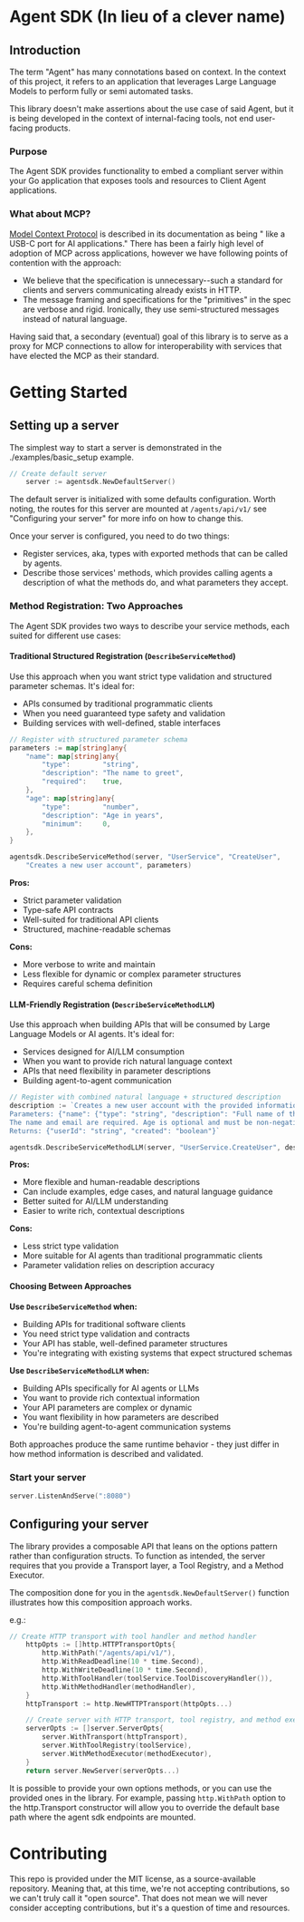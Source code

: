 # Agent SDK (In lieu of a clever name)

## Introduction
The term "Agent" has many connotations based on context. In the context of this project, it refers to an application that leverages Large Language Models to perform fully or semi automated tasks.

This library doesn't make assertions about the use case of said Agent, but it is being developed in the context of internal-facing tools, not end user-facing products.

### Purpose
The Agent SDK provides functionality to embed a compliant server within your Go application that exposes tools and resources to Client Agent applications. 


### What about MCP?
[Model Context Protocol](https://modelcontextprotocol.io/) is described in its documentation as being " like a USB-C port for AI applications."
There has been a fairly high level of adoption of MCP across applications, however we have following points of contention with the approach:
* We believe that the specification is unnecessary--such a standard for clients and servers communicating already exists in HTTP. 
* The message framing and specifications for the "primitives" in the spec are verbose and rigid. Ironically, they use semi-structured messages instead of natural language.

Having said that, a secondary (eventual) goal of this library is to serve as a proxy for MCP connections to allow for interoperability with services that have elected the MCP as their standard.

# Getting Started
## Setting up a server
The simplest way to start a server is demonstrated in the ./examples/basic_setup example.
```go
// Create default server
	server := agentsdk.NewDefaultServer()
```
The default server is initialized with some defaults configuration. Worth noting, 
the routes for this server are mounted at `/agents/api/v1/` see "Configuring your server" for more info on how to change this.

Once your server is configured, you need to do two things:
- Register services, aka, types with exported methods that can be called by agents.
- Describe those services' methods, which provides calling agents a description of what the methods do, and what parameters they accept.

### Method Registration: Two Approaches

The Agent SDK provides two ways to describe your service methods, each suited for different use cases:

#### Traditional Structured Registration (`DescribeServiceMethod`)

Use this approach when you want strict type validation and structured parameter schemas. It's ideal for:
- APIs consumed by traditional programmatic clients
- When you need guaranteed type safety and validation
- Building services with well-defined, stable interfaces

```go
// Register with structured parameter schema
parameters := map[string]any{
    "name": map[string]any{
        "type":        "string",
        "description": "The name to greet",
        "required":    true,
    },
    "age": map[string]any{
        "type":        "number",
        "description": "Age in years",
        "minimum":     0,
    },
}

agentsdk.DescribeServiceMethod(server, "UserService", "CreateUser", 
    "Creates a new user account", parameters)
```

**Pros:**
- Strict parameter validation
- Type-safe API contracts
- Well-suited for traditional API clients
- Structured, machine-readable schemas

**Cons:**
- More verbose to write and maintain
- Less flexible for dynamic or complex parameter structures
- Requires careful schema definition

#### LLM-Friendly Registration (`DescribeServiceMethodLLM`)

Use this approach when building APIs that will be consumed by Large Language Models or AI agents. It's ideal for:
- Services designed for AI/LLM consumption
- When you want to provide rich natural language context
- APIs that need flexibility in parameter descriptions
- Building agent-to-agent communication

```go
// Register with combined natural language + structured description
description := `Creates a new user account with the provided information.
Parameters: {"name": {"type": "string", "description": "Full name of the user"}, "email": {"type": "string", "description": "Email address"}, "age": {"type": "number", "description": "Age in years", "minimum": 0}}
The name and email are required. Age is optional and must be non-negative.
Returns: {"userId": "string", "created": "boolean"}`

agentsdk.DescribeServiceMethodLLM(server, "UserService.CreateUser", description, "User creation result")
```

**Pros:**
- More flexible and human-readable descriptions
- Can include examples, edge cases, and natural language guidance
- Better suited for AI/LLM understanding
- Easier to write rich, contextual descriptions

**Cons:**
- Less strict type validation
- More suitable for AI agents than traditional programmatic clients
- Parameter validation relies on description accuracy

#### Choosing Between Approaches

**Use `DescribeServiceMethod` when:**
- Building APIs for traditional software clients
- You need strict type validation and contracts
- Your API has stable, well-defined parameter structures
- You're integrating with existing systems that expect structured schemas

**Use `DescribeServiceMethodLLM` when:**
- Building APIs specifically for AI agents or LLMs
- You want to provide rich contextual information
- Your API parameters are complex or dynamic
- You want flexibility in how parameters are described
- You're building agent-to-agent communication systems

Both approaches produce the same runtime behavior - they just differ in how method information is described and validated.

### Start your server
```go
server.ListenAndServe(":8080")
```

## Configuring your server
The library provides a composable API that leans on the options pattern rather than configuration structs. 
To function as intended, the server requires that you provide a Transport layer, a Tool Registry, and a Method Executor.

The composition done for you in the `agentsdk.NewDefaultServer()` function illustrates how this composition approach works. 

e.g.:
```go
// Create HTTP transport with tool handler and method handler
	httpOpts := []http.HTTPTransportOpts{
		http.WithPath("/agents/api/v1/"),
		http.WithReadDeadline(10 * time.Second),
		http.WithWriteDeadline(10 * time.Second),
		http.WithToolHandler(toolService.ToolDiscoveryHandler()),
		http.WithMethodHandler(methodHandler),
	}
	httpTransport := http.NewHTTPTransport(httpOpts...)

	// Create server with HTTP transport, tool registry, and method executor
	serverOpts := []server.ServerOpts{
		server.WithTransport(httpTransport),
		server.WithToolRegistry(toolService),
		server.WithMethodExecutor(methodExecutor),
	}
	return server.NewServer(serverOpts...)
```

It is possible to provide your own options methods, or you can use the provided ones in the library. For example, passing `http.WithPath` option to the http.Transport constructor will allow you to override the default base path where the agent sdk endpoints are mounted.

# Contributing
This repo is provided under the MIT license, as a source-available repository. Meaning that, at this time, we're not accepting contributions, so we can't truly call it "open source". That does not mean we will never consider accepting contributions, but it's a question of time and resources.